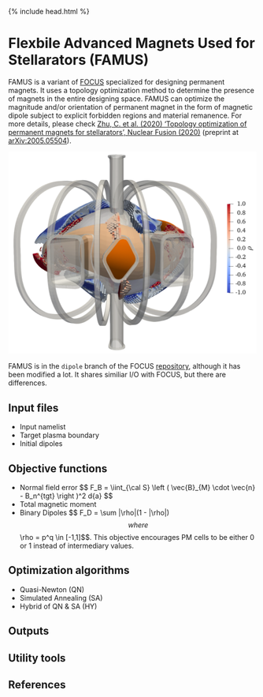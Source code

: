 {% include head.html %}
# Flexbile Advanced Magnets Used for Stellarators (FAMUS)

FAMUS is a variant of [FOCUS](index.md) specialized for designing permanent magnets.
It uses a topology optimization method to determine the presence of magnets in the entire designing space.
FAMUS can optimize the magnitude and/or orientation of permanent magnet in the form of magnetic dipole subject to explicit forbidden regions and material remanence.
For more details, please check [Zhu, C. et al. (2020) ‘Topology optimization of permanent magnets for stellarators’, Nuclear Fusion (2020)](https:doi.org/10.1088/1741-4326/aba453) (preprint at [arXiv:2005.05504](http://arxiv.org/abs/2005.05504)).

![](figures/NormalMagnets_outboard.png)

FAMUS is in the `dipole` branch of the FOCUS [repository](https://github.com/PrincetonUniversity/FOCUS/tree/dipole), although it has been modified a lot.
It shares similiar I/O with FOCUS, but there are differences.

## Input files
- Input namelist
- Target plasma boundary
- Initial dipoles
  

## Objective functions
- Normal field error
  \$$ F_B = \iint_{\cal S} \left ( \vec{B}_{M} \cdot \vec{n} - B_n^{tgt} \right )^2 d{a} $$
- Total magnetic moment
- Binary Dipoles
  \$$ F_D = \sum |\rho|(1 - |\rho|) $$
  where $$\rho = p^q \in [-1,1]$$. This objective encourages PM cells to be either 0 or 1 instead of intermediary values.


## Optimization algorithms
- Quasi-Newton (QN)
- Simulated Annealing (SA)
- Hybrid of QN & SA (HY)

## Outputs

## Utility tools

## References
